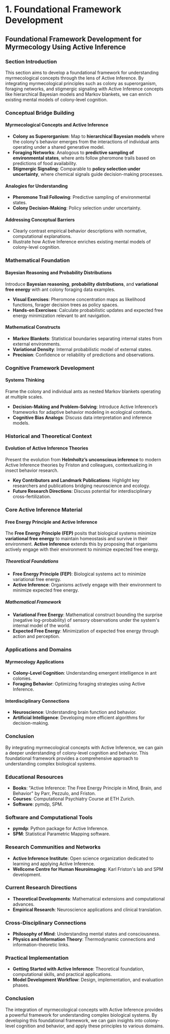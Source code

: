 # 1. Foundational Framework Development

## Foundational Framework Development for Myrmecology Using Active Inference

### Section Introduction

This section aims to develop a foundational framework for understanding myrmecological concepts through the lens of Active Inference. By integrating myrmecological principles such as colony as superorganism, foraging networks, and stigmergic signaling with Active Inference concepts like hierarchical Bayesian models and Markov blankets, we can enrich existing mental models of colony-level cognition.

### Conceptual Bridge Building

#### Myrmecological Concepts and Active Inference

- **Colony as Superorganism**: Map to **hierarchical Bayesian models** where the colony's behavior emerges from the interactions of individual ants operating under a shared generative model.
- **Foraging Networks**: Analogous to **predictive sampling of environmental states**, where ants follow pheromone trails based on predictions of food availability.
- **Stigmergic Signaling**: Comparable to **policy selection under uncertainty**, where chemical signals guide decision-making processes.

#### Analogies for Understanding

- **Pheromone Trail Following**: Predictive sampling of environmental states.
- **Colony Decision-Making**: Policy selection under uncertainty.

#### Addressing Conceptual Barriers

- Clearly contrast empirical behavior descriptions with normative, computational explanations.
- Illustrate how Active Inference enriches existing mental models of colony-level cognition.

### Mathematical Foundation

#### Bayesian Reasoning and Probability Distributions

Introduce **Bayesian reasoning**, **probability distributions**, and **variational free energy** with ant colony foraging data examples.

- **Visual Exercises**: Pheromone concentration maps as likelihood functions, forager decision trees as policy spaces.
- **Hands-on Exercises**: Calculate probabilistic updates and expected free energy minimization relevant to ant navigation.

#### Mathematical Constructs

- **Markov Blankets**: Statistical boundaries separating internal states from external environments.
- **Variational Density**: Internal probabilistic model of external states.
- **Precision**: Confidence or reliability of predictions and observations.

### Cognitive Framework Development

#### Systems Thinking

Frame the colony and individual ants as nested Markov blankets operating at multiple scales.

- **Decision-Making and Problem-Solving**: Introduce Active Inference’s frameworks for adaptive behavior modeling in ecological contexts.
- **Cognitive Bias Analogs**: Discuss data interpretation and inference models.

### Historical and Theoretical Context

#### Evolution of Active Inference Theories

Present the evolution from **Helmholtz’s unconscious inference** to modern Active Inference theories by Friston and colleagues, contextualizing in insect behavior research.

- **Key Contributors and Landmark Publications**: Highlight key researchers and publications bridging neuroscience and ecology.
- **Future Research Directions**: Discuss potential for interdisciplinary cross-fertilization.

### Core Active Inference Material

#### Free Energy Principle and Active Inference

The **Free Energy Principle (FEP)** posits that biological systems minimize **variational free energy** to maintain homeostasis and survive in their environment. **Active Inference** extends this by proposing that organisms actively engage with their environment to minimize expected free energy.

##### Theoretical Foundations

- **Free Energy Principle (FEP)**: Biological systems act to minimize variational free energy.
- **Active Inference**: Organisms actively engage with their environment to minimize expected free energy.

##### Mathematical Framework

- **Variational Free Energy**: Mathematical construct bounding the surprise (negative log-probability) of sensory observations under the system's internal model of the world.
- **Expected Free Energy**: Minimization of expected free energy through action and perception.

### Applications and Domains

#### Myrmecology Applications

- **Colony-Level Cognition**: Understanding emergent intelligence in ant colonies.
- **Foraging Behavior**: Optimizing foraging strategies using Active Inference.

#### Interdisciplinary Connections

- **Neuroscience**: Understanding brain function and behavior.
- **Artificial Intelligence**: Developing more efficient algorithms for decision-making.

### Conclusion

By integrating myrmecological concepts with Active Inference, we can gain a deeper understanding of colony-level cognition and behavior. This foundational framework provides a comprehensive approach to understanding complex biological systems.

### Educational Resources

- **Books**: "Active Inference: The Free Energy Principle in Mind, Brain, and Behavior" by Parr, Pezzulo, and Friston.
- **Courses**: Computational Psychiatry Course at ETH Zurich.
- **Software**: pymdp, SPM.

### Software and Computational Tools

- **pymdp**: Python package for Active Inference.
- **SPM**: Statistical Parametric Mapping software.

### Research Communities and Networks

- **Active Inference Institute**: Open science organization dedicated to learning and applying Active Inference.
- **Wellcome Centre for Human Neuroimaging**: Karl Friston's lab and SPM development.

### Current Research Directions

- **Theoretical Developments**: Mathematical extensions and computational advances.
- **Empirical Research**: Neuroscience applications and clinical translation.

### Cross-Disciplinary Connections

- **Philosophy of Mind**: Understanding mental states and consciousness.
- **Physics and Information Theory**: Thermodynamic connections and information-theoretic links.

### Practical Implementation

- **Getting Started with Active Inference**: Theoretical foundation, computational skills, and practical applications.
- **Model Development Workflow**: Design, implementation, and evaluation phases.

### Conclusion

The integration of myrmecological concepts with Active Inference provides a powerful framework for understanding complex biological systems. By developing this foundational framework, we can gain insights into colony-level cognition and behavior, and apply these principles to various domains.